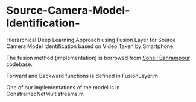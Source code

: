 # Source-Camera-Model-Identification-
Hierarchical Deep Learning Approach using Fusion Layer for Source Camera Model Identification based on Video Taken by Smartphone.

The fusion method (implementation) is borrowed from <a href="https://github.com/soheilb/multimodal_dictionary_learning">Soheil Bahrampour</a> codebase.

Forward and Backward functions is defined in FusionLayer.m

One of our implementations of the model is in ConstrainedNetMultistreams.m
